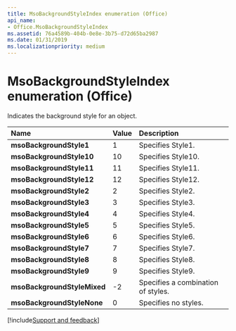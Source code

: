 ```yaml
---
title: MsoBackgroundStyleIndex enumeration (Office)
api_name:
- Office.MsoBackgroundStyleIndex
ms.assetid: 76a4589b-404b-0e8e-3b75-d72d65ba2987
ms.date: 01/31/2019
ms.localizationpriority: medium
---
```



# MsoBackgroundStyleIndex enumeration (Office)

Indicates the background style for an object.

|Name|Value|Description|
|:-----|:-----|:-----|
|**msoBackgroundStyle1**|1|Specifies Style1.|
|**msoBackgroundStyle10**|10|Specifies Style10.|
|**msoBackgroundStyle11**|11|Specifies Style11.|
|**msoBackgroundStyle12**|12|Specifies Style12.|
|**msoBackgroundStyle2**|2|Specifies Style2.|
|**msoBackgroundStyle3**|3|Specifies Style3.|
|**msoBackgroundStyle4**|4|Specifies Style4.|
|**msoBackgroundStyle5**|5|Specifies Style5.|
|**msoBackgroundStyle6**|6|Specifies Style6.|
|**msoBackgroundStyle7**|7|Specifies Style7.|
|**msoBackgroundStyle8**|8|Specifies Style8.|
|**msoBackgroundStyle9**|9|Specifies Style9.|
|**msoBackgroundStyleMixed**|-2|Specifies a combination of styles.|
|**msoBackgroundStyleNone**|0|Specifies no styles.|

[!include[Support and feedback](~/includes/feedback-boilerplate.md)]